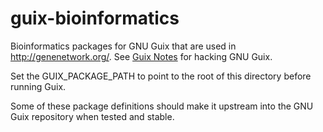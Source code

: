 # guix-bioinformatics

Bioinformatics packages for GNU Guix that are used in http://genenetwork.org/.
See [Guix Notes](https://github.com/pjotrp/guix-notes/blob/master/HACKING.org) for hacking GNU Guix.

Set the GUIX_PACKAGE_PATH to point to the root of this directory
before running Guix.

Some of these package definitions should make it upstream into the GNU
Guix repository when tested and stable.


